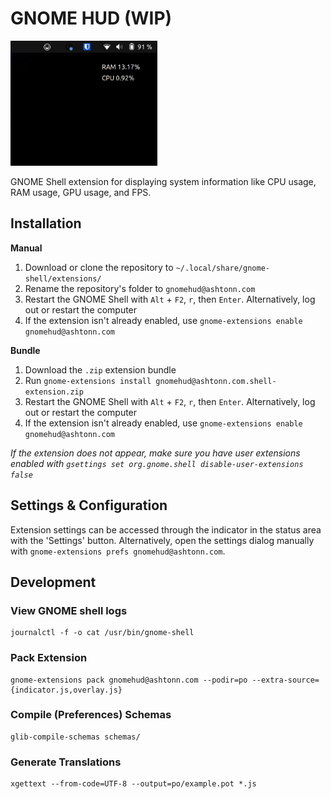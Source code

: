 # GNOME HUD (WIP)

<img src="./images/screenshot.png" height="200px">

GNOME Shell extension for displaying system information like CPU usage, RAM usage, GPU usage, and FPS.

## Installation

**Manual**

1. Download or clone the repository to `~/.local/share/gnome-shell/extensions/`
2. Rename the repository's folder to `gnomehud@ashtonn.com`
3. Restart the GNOME Shell with `Alt` + `F2`, `r`, then `Enter`. Alternatively, log out or restart the computer
4. If the extension isn't already enabled, use `gnome-extensions enable gnomehud@ashtonn.com`

**Bundle**

1. Download the `.zip` extension bundle
2. Run `gnome-extensions install gnomehud@ashtonn.com.shell-extension.zip`
3. Restart the GNOME Shell with `Alt` + `F2`, `r`, then `Enter`. Alternatively, log out or restart the computer
4. If the extension isn't already enabled, use `gnome-extensions enable gnomehud@ashtonn.com`

*If the extension does not appear, make sure you have user extensions enabled with `gsettings set org.gnome.shell disable-user-extensions false`*

## Settings & Configuration

Extension settings can be accessed through the indicator in the status area with the 'Settings' button. Alternatively, open the settings dialog manually with `gnome-extensions prefs gnomehud@ashtonn.com`.

## Development

### View GNOME shell logs

```
journalctl -f -o cat /usr/bin/gnome-shell
```

### Pack Extension

```
gnome-extensions pack gnomehud@ashtonn.com --podir=po --extra-source={indicator.js,overlay.js}
```

### Compile (Preferences) Schemas

```
glib-compile-schemas schemas/
```

### Generate Translations

```
xgettext --from-code=UTF-8 --output=po/example.pot *.js
```
